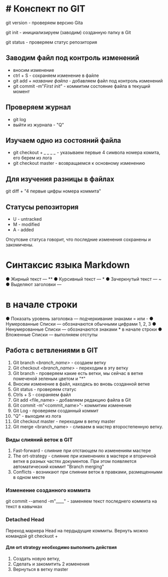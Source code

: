 # # Конспект по GIT
git version - проверяем версию Gitа

git init - инициализируем (заводим) созданную папку в Git

git status - проверяем статус репозитория

## Заводим файл под контроль изменений
* вносим изменение
* ctrl + S - сохраняем изменение в файле
* git add + *название файла* - добавляем файл под контроль изменений
* git commit -m"*First init*" - коммитим состояние файла в текущий момент

## Проверяем журнал
* git log
* выйти из журнала - "Q"

## Изучаем одно из состояний файла
* git checkout + *_ _ _ _* - указываем первые 4 символа номера комита, его берем из лога
* git cheсkout master - возвращаемся к основному изменению

## Для изучения разницы в файлах 
git diff + "4 первые цифры номера коммита" 

## Статусы репозитория
* U - untracked
* M - modified
* A - added

Отсутсвие статуса говорит, что последние изменения сохранены и закомичены.


# Синтаксис языка Markdown
● Жирный текст — **
● Курсивный текст — *
● Зачеркнутый текст — ~
● Выделяют заголовки —
# в начале строки
● Показать уровень заголовка — подчеркивание знаками = или -
● Нумерованные Списки — обозначаются обычными цифрами 1, 2, 3
● Ненумерованные Списки — обозначаются знаками * в начале строки
● Вложенные Списки — выполняем отступы

## Работа с ветвлениями в GIT

1. Git branch *<branch_name>* - создаем ветку 
2. Git checkout *<branch_name>* - переходим в эту ветку
3. Git branch - проверяем какие есть ветки, мы сейчас в ветке помеченой зеленым цветом и "*"
4. Вносим изменение в файл, находясь во вновь созданной ветке
5. Git status - проверяем статус
6. Ctrls + S - сохраняем файл
7. Git add <file_name> - добавляем редакцию файла в Git
8. Git commit -m"<commit_name>"- коммитим изменение
9. Git Log - проверяем созданный коммит
10. "Q" - выходим из лога
11. Git checkout master - переходим в ветку master
12. Git merge <branch_name> - сливаем в мастер второстепенную ветку.

### Виды слияний веток в GIT
1. Fast-forward - слияние при отстающем по изменениям мастере
2. The ort-strategy - слияние при изменениях в мастере и вторичной ветке в разных частях документов. При этом появляется автоматический коммит "Branch merging"
3. Conflicts - возникают при слиянии веток в правками, размещенными в одном месте

### Изменение созданного коммита
git commit --amend -m"____" - заменяем текст последнего коммита на текст в кавычках

### Detached Head
Переход маркера Head на пердыдущие коммиты. Вернуть можно командой git checkuot + <commit name>

#### Для ort strategy необходимо выполнить действия
1. Cоздать новую ветку, 
2. Cделать и закомитить 2 изменения
3. Вернуться в ветку master